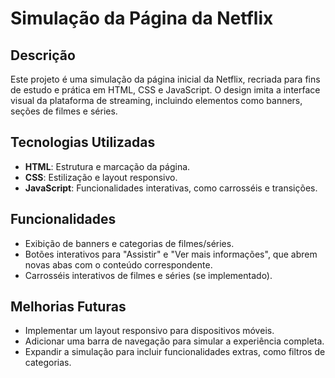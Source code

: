 # Simulação da Página da Netflix

## Descrição

Este projeto é uma simulação da página inicial da Netflix, recriada para fins de estudo e prática em HTML, CSS e JavaScript. O design imita a interface visual da plataforma de streaming, incluindo elementos como banners, seções de filmes e séries.

## Tecnologias Utilizadas

- **HTML**: Estrutura e marcação da página.
- **CSS**: Estilização e layout responsivo.
- **JavaScript**: Funcionalidades interativas, como carrosséis e transições.

## Funcionalidades

- Exibição de banners e categorias de filmes/séries.
- Botões interativos para "Assistir" e "Ver mais informações", que abrem novas abas com o conteúdo correspondente.
- Carrosséis interativos de filmes e séries (se implementado).

## Melhorias Futuras
- Implementar um layout responsivo para dispositivos móveis.
- Adicionar uma barra de navegação para simular a experiência completa.
- Expandir a simulação para incluir funcionalidades extras, como filtros de categorias.
